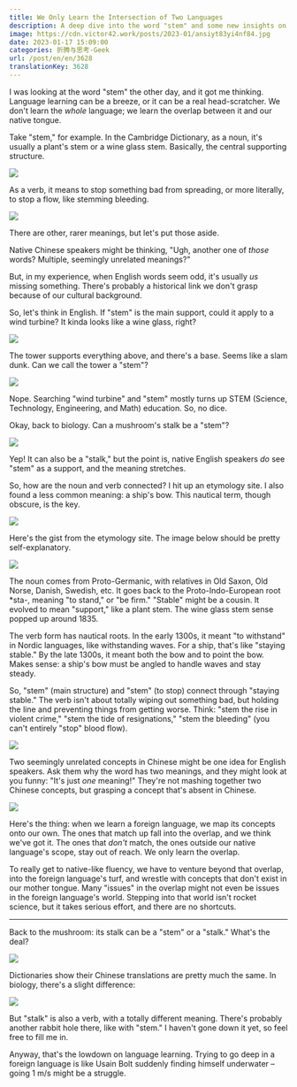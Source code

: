 ```yaml
---
title: We Only Learn the Intersection of Two Languages
description: A deep dive into the word "stem" and some new insights on language learning. It's a long and winding road.
image: https://cdn.victor42.work/posts/2023-01/ansiyt83yi4nf84.jpg
date: 2023-01-17 15:09:00
categories: 折腾与思考-Geek
url: /post/en/en/3628
translationKey: 3628
---
```


I was looking at the word "stem" the other day, and it got me thinking. Language learning can be a breeze, or it can be a real head-scratcher. We don't learn the *whole* language; we learn the overlap between it and our native tongue.

Take "stem," for example. In the Cambridge Dictionary, as a noun, it's usually a plant's stem or a wine glass stem. Basically, the central supporting structure.

![](https://cdn.victor42.work/posts/2023-01/Snipaste_2023-01-17_09-47-25.jpg)

As a verb, it means to stop something bad from spreading, or more literally, to stop a flow, like stemming bleeding.

![](https://cdn.victor42.work/posts/2023-01/Snipaste_2023-01-17_09-53-41.jpg)

There are other, rarer meanings, but let's put those aside.

Native Chinese speakers might be thinking, "Ugh, another one of *those* words? Multiple, seemingly unrelated meanings?"

But, in my experience, when English words seem odd, it's usually *us* missing something. There's probably a historical link we don't grasp because of our cultural background.

So, let's think in English. If "stem" is the main support, could it apply to a wind turbine? It kinda looks like a wine glass, right?

![](https://cdn.victor42.work/posts/2023-01/5cd92e9a89c9b.jpg)

The tower supports everything above, and there's a base. Seems like a slam dunk. Can we call the tower a "stem"?

![](https://cdn.victor42.work/posts/2023-01/Snipaste_2023-01-17_09-55-57.jpg)

Nope. Searching "wind turbine" and "stem" mostly turns up STEM (Science, Technology, Engineering, and Math) education. So, no dice.

Okay, back to biology. Can a mushroom's stalk be a "stem"?

![](https://cdn.victor42.work/posts/2023-01/Snipaste_2023-01-17_09-57-09.jpg)

Yep! It can also be a "stalk," but the point is, native English speakers *do* see "stem" as a support, and the meaning stretches.

So, how are the noun and verb connected? I hit up an etymology site. I also found a less common meaning: a ship's bow. This nautical term, though obscure, is the key.

![](https://cdn.victor42.work/posts/2023-01/Snipaste_2023-01-17_10-58-17.jpg)

Here's the gist from the etymology site. The image below should be pretty self-explanatory.

![](https://cdn.victor42.work/posts/2023-01/Snipaste_2023-01-17_11-02-55.jpg)

The noun comes from Proto-Germanic, with relatives in Old Saxon, Old Norse, Danish, Swedish, etc. It goes back to the Proto-Indo-European root *sta-, meaning "to stand," or "be firm." "Stable" might be a cousin. It evolved to mean "support," like a plant stem. The wine glass stem sense popped up around 1835.

The verb form has nautical roots. In the early 1300s, it meant "to withstand" in Nordic languages, like withstanding waves. For a ship, that's like "staying stable." By the late 1300s, it meant both the bow and to point the bow. Makes sense: a ship's bow must be angled to handle waves and stay steady.

So, "stem" (main structure) and "stem" (to stop) connect through "staying stable." The verb isn't about totally wiping out something bad, but holding the line and preventing things from getting worse. Think: "stem the rise in violent crime," "stem the tide of resignations," "stem the bleeding" (you can't entirely "stop" blood flow).

![](https://cdn.victor42.work/posts/2023-01/Snipaste_2023-01-17_09-53-41.jpg)

Two seemingly unrelated concepts in Chinese might be one idea for English speakers. Ask them why the word has two meanings, and they might look at you funny: "It's just *one* meaning!" They're not mashing together two Chinese concepts, but grasping a concept that's absent in Chinese.

![](https://cdn.victor42.work/posts/2023-01/ansiyt83yi4nf84.jpg)

Here's the thing: when we learn a foreign language, we map its concepts onto our own. The ones that match up fall into the overlap, and we think we've got it. The ones that *don't* match, the ones outside our native language's scope, stay out of reach. We only learn the overlap.

To really get to native-like fluency, we have to venture beyond that overlap, into the foreign language's turf, and wrestle with concepts that don't exist in our mother tongue. Many "issues" in the overlap might not even be issues in the foreign language's world. Stepping into that world isn't rocket science, but it takes serious effort, and there are no shortcuts.

---

Back to the mushroom: its stalk can be a "stem" or a "stalk." What's the deal?

![](https://cdn.victor42.work/posts/2023-01/Snipaste_2023-01-17_09-57-09.jpg)

Dictionaries show their Chinese translations are pretty much the same. In biology, there's a slight difference:

![](https://cdn.victor42.work/posts/2023-01/Snipaste_2023-01-17_10-07-25.jpg)

But "stalk" is also a verb, with a totally different meaning. There's probably another rabbit hole there, like with "stem." I haven't gone down it yet, so feel free to fill me in.

Anyway, that's the lowdown on language learning. Trying to go deep in a foreign language is like Usain Bolt suddenly finding himself underwater – going 1 m/s might be a struggle.
